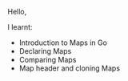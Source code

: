 Hello,

I learnt:

- Introduction to Maps in Go
- Declaring Maps
- Comparing Maps
- Map header and cloning Maps